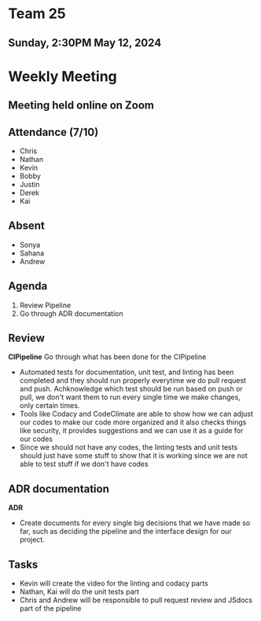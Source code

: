 # Team 25
## Sunday, 2:30PM May 12, 2024

# Weekly Meeting
## Meeting held online on Zoom

## Attendance (7/10)
- Chris
- Nathan
- Kevin
- Bobby
- Justin
- Derek
- Kai

## Absent
- Sonya
- Sahana
- Andrew

## Agenda
1. Review Pipeline
2. Go through ADR documentation

## Review
**CIPipeline**
Go through what has been done for the CIPipeline
- Automated tests for documentation, unit test, and linting has been completed and they should run properly everytime we do pull request and push. Achknowledge which test should be run based on push or pull, we don't want them to run every single time we make changes, only certain times.
- Tools like Codacy and CodeClimate are able to show how we can adjust our codes to make our code more organized and it also checks things like security, it provides suggestions and we can use it as a guide for our codes
- Since we should not have any codes, the linting tests and unit tests should just have some stuff to show that it is working since we are not able to test stuff if we don't have codes

## ADR documentation
**ADR**
- Create documents for every single big decisions that we have made so far, such as deciding the pipeline and the interface design for our project.

## Tasks
- Kevin will create the video for the linting and codacy parts
- Nathan, Kai will do the unit tests part
- Chris and Andrew will be responsible to pull request review and JSdocs part of the pipeline
